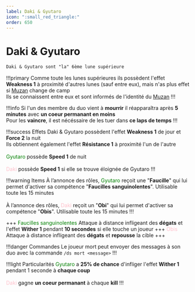 ```yaml
---
label: Daki & Gyutaro 
icon: ":small_red_triangle:"
order: 650
---
```


# Daki & Gyutaro 

```txt
Daki & Gyutaro sont "la" 6ème lune supérieure
```

!!!primary
Comme toute les lunes supérieures ils possèdent l'effet **Weakness 1** à proximité d'autres lunes (sauf entre eux), mais n'as plus effet si [Muzan](./muzan) change de camp <br>
Ils se connaissent entre eux et sont informés de l'identité du [Muzan](./muzan)
!!!

!!!info 
Si l'un des membre du duo vient à **mourrir** il réapparaîtra après **5 minutes** avec **un coeur permanant en moins** <br>
Pour les **vaincre**, il est nécéssaire de les tuer dans **ce laps de temps**
!!!

!!!success Effets
Daki & Gyutaro possèdent l'effet **Weakness 1** de jour et **Force 2** la nuit <br>
Ils obtiennent également l'effet **Résistance 1** à proximité l'un de l'autre <br>
<br>
<d style="color:green;">Gyutaro</d> possède **Speed 1** de nuit <br>
<br>
<d style="color:pink;">Daki</d> possède **Speed 1** si elle se trouve éloignée de Gyutaro
!!!

!!!warning Items
À l’annonce des rôles, <d style="color:green;">Gyutaro</d> reçoit une "**Faucille**" qui lui permet d'activer sa compétence "**Faucilles sanguinolentes**". Utilisable toute les 15 minutes <br>
<br>
À l’annonce des rôles, <d style="color:pink;">Daki</d> reçoit un "**Obi**" qui lui permet d'activer sa compétence "**Obis**". Utilisable toute les 15 minutes
!!!

+++ <d style="color:green;">Faucilles sanguinolentes</d>
Attaque à distance infligeant des **dégats** et l'effet **Wither 1** pendant **10 secondes** si elle touche un joueur
+++ <d style="color:pink;">Obis</d>
Attaque à distance infligeant des **dégats** et **repousse** la cible
+++

!!!danger Commandes
Le joueur mort peut envoyer des messages à son duo avec la commande ```/ds mort <message>```
!!!

!!!light Particularités
<d style="color:green;">Gyutaro</d> a **25% de chance** d'infliger l'effet **Wither 1** pendant 1 seconde à **chaque coup** <br>
<br>
<d style="color:pink;">Daki</d> gagne **un coeur permanant** à chaque **kill**
!!!












